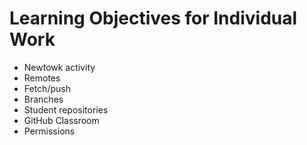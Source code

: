 # Learning Objectives for Individual Work

* Newtowk activity
* Remotes
* Fetch/push
* Branches
* Student repositories
* GitHub Classroom
* Permissions